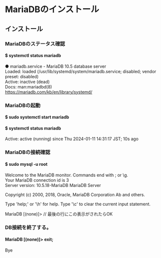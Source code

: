 # MariaDBのインストール

## インストール

### MariaDBのステータス確認
#### $ systemctl status mariadb

  ● mariadb.service - MariaDB 10.5 database server  
    Loaded: loaded (/usr/lib/systemd/system/mariadb.service; disabled; vendor preset: disabled)  
    Active: inactive (dead)  
      Docs: man:mariadbd(8)  
            https://mariadb.com/kb/en/library/systemd/  

### MariaDBの起動
#### $ sudo systemctl start mariadb
#### $ systemctl status mariadb

  Active: active (running) since Thu 2024-01-11 14:31:17 JST; 10s ago

### MariaDBの接続確認
#### $ sudo mysql -u root
Welcome to the MariaDB monitor.  Commands end with ; or \g.  
Your MariaDB connection id is 3  
Server version: 10.5.18-MariaDB MariaDB Server  

Copyright (c) 2000, 2018, Oracle, MariaDB Corporation Ab and others.  

Type 'help;' or '\h' for help. Type '\c' to clear the current input statement.  

MariaDB [(none)]>    // 最後の行にこの表示がされたらOK  

### DB接続を終了する。
#### MariaDB [(none)]> exit;
Bye
